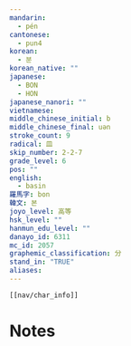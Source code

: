 ```yaml
---
mandarin:
  - pén
cantonese:
  - pun4
korean:
  - 분
korean_native: ""
japanese:
  - BON
  - HON
japanese_nanori: ""
vietnamese:
middle_chinese_initial: b
middle_chinese_final: uən
stroke_count: 9
radical: 皿
skip_number: 2-2-7
grade_level: 6
pos: ""
english:
  - basin
羅馬字: bon
韓文: 본
joyo_level: 高等
hsk_level: ""
hanmun_edu_level: ""
danayo_id: 6311
mc_id: 2057
graphemic_classification: 分
stand_in: "TRUE"
aliases:
---
```

```meta-bind-embed
[[nav/char_info]]
```

# Notes
